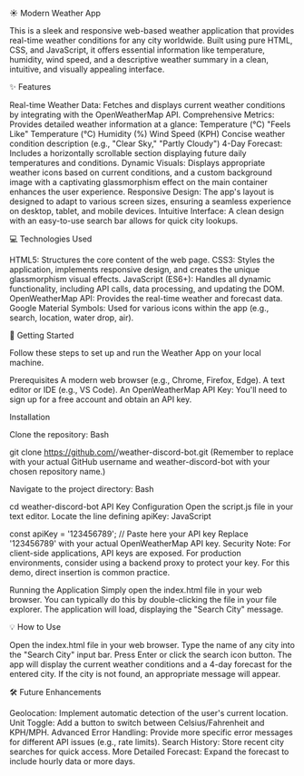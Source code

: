 ☀️ Modern Weather App

This is a sleek and responsive web-based weather application that provides real-time weather conditions for any city worldwide. Built using pure HTML, CSS, and JavaScript, it offers essential information like temperature, humidity, wind speed, and a descriptive weather summary in a clean, intuitive, and visually appealing interface.

✨ Features

Real-time Weather Data: Fetches and displays current weather conditions by integrating with the OpenWeatherMap API.
Comprehensive Metrics: Provides detailed weather information at a glance:
Temperature (°C)
"Feels Like" Temperature (°C)
Humidity (%)
Wind Speed (KPH)
Concise weather condition description (e.g., "Clear Sky," "Partly Cloudy")
4-Day Forecast: Includes a horizontally scrollable section displaying future daily temperatures and conditions.
Dynamic Visuals: Displays appropriate weather icons based on current conditions, and a custom background image with a captivating glassmorphism effect on the main container enhances the user experience.
Responsive Design: The app's layout is designed to adapt to various screen sizes, ensuring a seamless experience on desktop, tablet, and mobile devices.
Intuitive Interface: A clean design with an easy-to-use search bar allows for quick city lookups.

💻 Technologies Used

HTML5: Structures the core content of the web page.
CSS3: Styles the application, implements responsive design, and creates the unique glassmorphism visual effects.
JavaScript (ES6+): Handles all dynamic functionality, including API calls, data processing, and updating the DOM.
OpenWeatherMap API: Provides the real-time weather and forecast data.
Google Material Symbols: Used for various icons within the app (e.g., search, location, water drop, air).

🚀 Getting Started

Follow these steps to set up and run the Weather App on your local machine.

Prerequisites
A modern web browser (e.g., Chrome, Firefox, Edge).
A text editor or IDE (e.g., VS Code).
An OpenWeatherMap API Key: You'll need to sign up for a free account and obtain an API key.

Installation

Clone the repository:
Bash

git clone https://github.com/<your-username>/weather-discord-bot.git
(Remember to replace <your-username> with your actual GitHub username and weather-discord-bot with your chosen repository name.)

Navigate to the project directory:
Bash

cd weather-discord-bot
API Key Configuration
Open the script.js file in your text editor.
Locate the line defining apiKey:
JavaScript

const apiKey = '123456789'; // Paste here your API key
Replace '123456789' with your actual OpenWeatherMap API key. Security Note: For client-side applications, API keys are exposed. For production environments, consider using a backend proxy to protect your key. For this demo, direct insertion is common practice.

Running the Application
Simply open the index.html file in your web browser. You can typically do this by double-clicking the file in your file explorer.
The application will load, displaying the "Search City" message.

💡 How to Use

Open the index.html file in your web browser.
Type the name of any city into the "Search City" input bar.
Press Enter or click the search icon button.
The app will display the current weather conditions and a 4-day forecast for the entered city. If the city is not found, an appropriate message will appear.

🛠️ Future Enhancements

Geolocation: Implement automatic detection of the user's current location.
Unit Toggle: Add a button to switch between Celsius/Fahrenheit and KPH/MPH.
Advanced Error Handling: Provide more specific error messages for different API issues (e.g., rate limits).
Search History: Store recent city searches for quick access.
More Detailed Forecast: Expand the forecast to include hourly data or more days.
